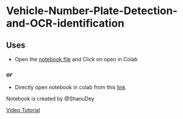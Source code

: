 # Vehicle-Number-Plate-Detection-and-OCR-identification

## Uses
- Open the [notebook file](https://github.com/ShanuDey/Vehicle-Number-Plate-Detection-and-OCR-identification/blob/master/License_Plate_Detection.ipynb) and  Click on open in Colab
### *or* 
-  Directly open notebook in colab from this [link](https://colab.research.google.com/github/ShanuDey/Vehicle-Number-Plate-Detection-and-OCR-identification/blob/master/License_Plate_Detection.ipynb) 


Notebook is created by @ShanuDey

[Video Tutorial](https://youtu.be/XQNykXL15KA)
